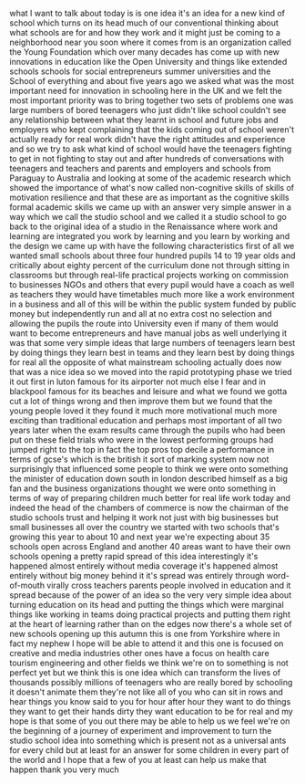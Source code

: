 
what I want to talk about today is is
one idea it&#39;s an idea for a new kind of
school which turns on its head much of
our conventional thinking about what
schools are for and how they work and it
might just be coming to a neighborhood
near you soon where it comes from is an
organization called the Young Foundation
which over many decades has come up with
new innovations in education like the
Open University and things like extended
schools schools for social entrepreneurs
summer universities and the School of
everything and about five years ago we
asked what was the most important need
for innovation in schooling here in the
UK and we felt the most important
priority was to bring together two sets
of problems one was large numbers of
bored teenagers who just didn&#39;t like
school couldn&#39;t see any relationship
between what they learnt in school and
future jobs and employers who kept
complaining that the kids coming out of
school weren&#39;t actually ready for real
work didn&#39;t have the right attitudes and
experience and so we try to ask what
kind of school would have the teenagers
fighting to get in not fighting to stay
out and after hundreds of conversations
with teenagers and teachers and parents
and employers and schools from Paraguay
to Australia and looking at some of the
academic research which showed the
importance of what&#39;s now called
non-cognitive skills of skills of
motivation resilience and that these are
as important as the cognitive skills
formal academic skills we came up with
an answer very simple answer in a way
which we call the studio school and we
called it a studio school to go back to
the original idea of a studio in the
Renaissance where work and learning are
integrated you work by learning and you
learn by working and the design we came
up with have the following
characteristics first of all we wanted
small schools about three four hundred
pupils 14 to 19 year olds and critically
about eighty percent of the curriculum
done not through sitting in classrooms
but through real-life practical projects
working on commission to businesses NGOs
and others that every pupil would have a
coach as well as teachers they would
have timetables much more like a work
environment in a business and all of
this will be
within the public system funded by
public money but independently run and
all at no extra cost no selection and
allowing the pupils the route into
University even if many of them would
want to become entrepreneurs and have
manual jobs as well underlying it was
that some very simple ideas that large
numbers of teenagers learn best by doing
things they learn best in teams and they
learn best by doing things for real all
the opposite of what mainstream
schooling actually does now that was a
nice idea so we moved into the rapid
prototyping phase we tried it out first
in luton famous for its airporter not
much else I fear and in blackpool famous
for its beaches and leisure and what we
found we gotta cut a lot of things wrong
and then improve them but we found that
the young people loved it they found it
much more motivational much more
exciting than traditional education and
perhaps most important of all two years
later when the exam results came through
the pupils who had been put on these
field trials who were in the lowest
performing groups had jumped right to
the top in fact the top pros top decile
a performance in terms of gcse&#39;s which
is the british it sort of marking system
now not surprisingly that influenced
some people to think we were onto
something the minister of education down
south in london described himself as a
big fan and the business organizations
thought we were onto something in terms
of way of preparing children much better
for real life work today and indeed the
head of the chambers of commerce is now
the chairman of the studio schools trust
and helping it work not just with big
businesses but small businesses all over
the country we started with two schools
that&#39;s growing this year to about 10 and
next year we&#39;re expecting about 35
schools open across England and another
40 areas want to have their own schools
opening a pretty rapid spread of this
idea interestingly it&#39;s happened almost
entirely without media coverage it&#39;s
happened almost entirely without big
money behind it it&#39;s spread was entirely
through word-of-mouth virally
cross teachers parents people involved
in education and it spread because of
the power of an idea so the very very
simple idea about turning education on
its head and putting the things which
were marginal things like working in
teams doing practical projects and
putting them right at the heart of
learning rather than on the edges now
there&#39;s a whole set of new schools
opening up this autumn this is one from
Yorkshire where in fact my nephew I hope
will be able to attend it and this one
is focused on creative and media
industries other ones have a focus on
health care tourism engineering and
other fields we think we&#39;re on to
something is not perfect yet but we
think this is one idea which can
transform the lives of thousands
possibly millions of teenagers who are
really bored by schooling it doesn&#39;t
animate them they&#39;re not like all of you
who can sit in rows and hear things you
know said to you for hour after hour
they want to do things they want to get
their hands dirty they want education to
be for real and my hope is that some of
you out there may be able to help us we
feel we&#39;re on the beginning of a journey
of experiment and improvement to turn
the studio school idea into something
which is present not as a universal ants
for every child but at least for an
answer for some children in every part
of the world and I hope that a few of
you at least can help us make that
happen thank you very much

